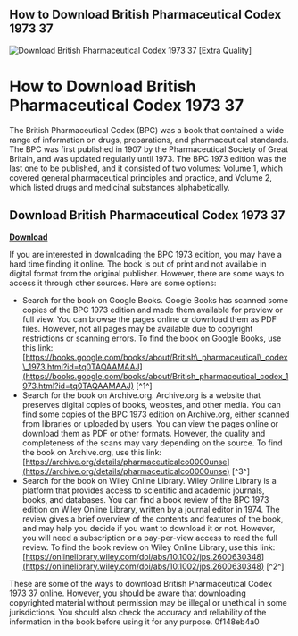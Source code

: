 ## How to Download British Pharmaceutical Codex 1973 37

 
![Download British Pharmaceutical Codex 1973 37 \[Extra Quality\]](https://encrypted-tbn2.gstatic.com/images?q=tbn:ANd9GcQO_VhLFDNOd9QfdlRJjwefT8pAbS6ymZ3BGzXUC4nXSPp0T6iNeAx8OBSp)

 
# How to Download British Pharmaceutical Codex 1973 37
 
The British Pharmaceutical Codex (BPC) was a book that contained a wide range of information on drugs, preparations, and pharmaceutical standards. The BPC was first published in 1907 by the Pharmaceutical Society of Great Britain, and was updated regularly until 1973. The BPC 1973 edition was the last one to be published, and it consisted of two volumes: Volume 1, which covered general pharmaceutical principles and practice, and Volume 2, which listed drugs and medicinal substances alphabetically.
 
## Download British Pharmaceutical Codex 1973 37


[**Download**](https://www.google.com/url?q=https%3A%2F%2Furlin.us%2F2tKXjh&sa=D&sntz=1&usg=AOvVaw10oGkgE4QNJ20L92CAxYwS)

 
If you are interested in downloading the BPC 1973 edition, you may have a hard time finding it online. The book is out of print and not available in digital format from the original publisher. However, there are some ways to access it through other sources. Here are some options:
 
- Search for the book on Google Books. Google Books has scanned some copies of the BPC 1973 edition and made them available for preview or full view. You can browse the pages online or download them as PDF files. However, not all pages may be available due to copyright restrictions or scanning errors. To find the book on Google Books, use this link: [https://books.google.com/books/about/British\_pharmaceutical\_codex\_1973.html?id=tq0TAQAAMAAJ](https://books.google.com/books/about/British_pharmaceutical_codex_1973.html?id=tq0TAQAAMAAJ) [^1^]
- Search for the book on Archive.org. Archive.org is a website that preserves digital copies of books, websites, and other media. You can find some copies of the BPC 1973 edition on Archive.org, either scanned from libraries or uploaded by users. You can view the pages online or download them as PDF or other formats. However, the quality and completeness of the scans may vary depending on the source. To find the book on Archive.org, use this link: [https://archive.org/details/pharmaceuticalco0000unse](https://archive.org/details/pharmaceuticalco0000unse) [^3^]
- Search for the book on Wiley Online Library. Wiley Online Library is a platform that provides access to scientific and academic journals, books, and databases. You can find a book review of the BPC 1973 edition on Wiley Online Library, written by a journal editor in 1974. The review gives a brief overview of the contents and features of the book, and may help you decide if you want to download it or not. However, you will need a subscription or a pay-per-view access to read the full review. To find the book review on Wiley Online Library, use this link: [https://onlinelibrary.wiley.com/doi/abs/10.1002/jps.2600630348](https://onlinelibrary.wiley.com/doi/abs/10.1002/jps.2600630348) [^2^]

These are some of the ways to download British Pharmaceutical Codex 1973 37 online. However, you should be aware that downloading copyrighted material without permission may be illegal or unethical in some jurisdictions. You should also check the accuracy and reliability of the information in the book before using it for any purpose.
 0f148eb4a0
